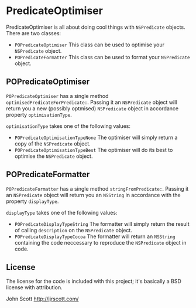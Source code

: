 PredicateOptimiser
==================

PredicateOptimiser is all about doing cool things with `NSPredicate` objects. There are two classes:

- `POPredicateOptimiser` This class can be used to optimise your `NSPredicate` object.
- `POPredicateFormatter` This class can be used to format your `NSPredicate` object.

POPredicateOptimiser
--------------------

`POPredicateOptimiser` has a single method `optimisedPredicateForPredicate:`. Passing it an `NSPredicate` object will return you a new (possibly optmised) `NSPredicate` object in accordance property `optimisationType`.

`optimisationType` takes one of the following values:

- `POPredicateOptimisationTypeNone` The optimiser will simply return a copy of the `NSPredicate` object.
- `POPredicateOptimisationTypeBest` The optimiser will do its best to optimise the `NSPredicate` object.

POPredicateFormatter
--------------------

`POPredicateFormatter` has a single method `stringFromPredicate:`. Passing it an `NSPredicate` object will return you an `NSString` in accordance with the property `displayType`.

`displayType` takes one of the following values:

- `POPredicateDisplayTypeString` The formatter will simply return the result of calling `description` on the `NSPredicate` object.
- `POPredicateDisplayTypeCocoa` The formatter will return an `NSString` containing the code neccessary to reproduce the `NSPredicate` object in code.

License
-------

The license for the code is included with this project; it's basically a BSD license with attribution.

John Scott
http://jjrscott.com/